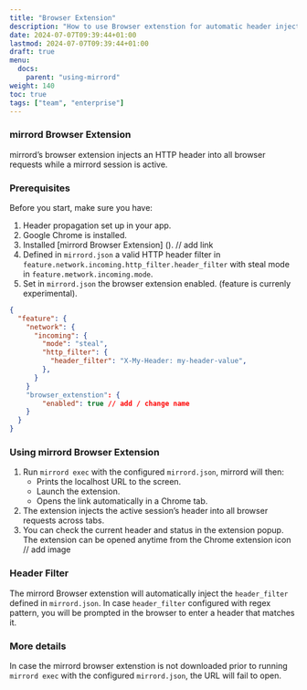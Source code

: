 ```yaml
---
title: "Browser Extension"
description: "How to use Browser extenstion for automatic header injection"
date: 2024-07-07T09:39:44+01:00
lastmod: 2024-07-07T09:39:44+01:00
draft: true
menu:
  docs:
    parent: "using-mirrord"
weight: 140
toc: true
tags: ["team", "enterprise"]
---
```

### mirrord Browser Extension

mirrord’s browser extension injects an HTTP header into all browser requests while a mirrord session is active.

### Prerequisites

Before you start, make sure you have:
1. Header propagation set up in your app.
2. Google Chrome is installed.
3. Installed [mirrord Browser Extension] (). // add link
4. Defined in `mirrord.json` a valid HTTP header filter in `feature.network.incoming.http_filter.header_filter` with steal mode in `feature.metwork.incoming.mode`.
5. Set in `mirrord.json`  the browser extension enabled. (feature is currenly experimental).

```json
{
  "feature": {
    "network": {
      "incoming": {
        "mode": "steal",
        "http_filter": {
          "header_filter": "X-My-Header: my-header-value",
        },
      }
    }
    "browser_extenstion": {
        "enabled": true // add / change name
    }
  }
}
```

### Using mirrord Browser Extension
1. Run `mirrord exec` with the configured `mirrord.json`, mirrord will then:
   - Prints the localhost URL to the screen.
   - Launch the extension.
   - Opens the link automatically in a Chrome tab.
2. The extension injects the active session’s header into all browser requests across tabs.
3. You can check the current header and status in the extension popup. The extension can be opened anytime from the Chrome extension icon // add image

### Header Filter
The mirrord Browser extenstion will automatically inject the `header_filter` defined in `mirrord.json`.
In case `header_filter` configured with regex pattern, you will be prompted in the browser to enter a header that matches it.

### More details

In case the mirrord browser extenstion is not downloaded prior to running `mirrord exec` with the configured `mirrord.json`, the URL will fail to open. 